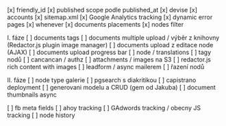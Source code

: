 [x] friendly_id
[x] published scope podle published_at
[x] devise
[x] accounts
[x] sitemap.xml
[x] Google Analytics tracking
[x] dynamic error pages
[x] whenever
[x] documents placements
[x] nodes filter

I. fáze
[ ] documents tags
[ ] documents multiple upload / výběr z knihovny (Redactor.js plugin image manager)
[ ] documents upload z editace node (AJAX)
[ ] documents upload progress bar
[ ] node / translations
[ ] tagy nodů
[ ] cancancan / authz
[ ] attachments / images na S3
[ ] redactor.js rich content with images
[ ] leadform / async mailerem
[ ] řazení nodů

II. fáze
[ ] node type galerie
[ ] pgsearch s diakritikou
[ ] capistrano deployment
[ ] generovani modelu a CRUD (gem od Jakuba)
[ ] document thumbnails async

[ ] fb meta fields
[ ] ahoy tracking
[ ] GAdwords tracking / obecny JS tracking
[ ] node history
